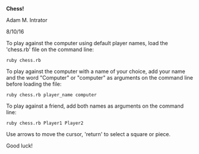 
**Chess!**

Adam M. Intrator

8/10/16

 To play against the computer using default player names, load the 'chess.rb' file on the command line:

  `ruby chess.rb`

 To play against the computer with a name of your choice, add your name and
 the word "Computer" or "computer" as arguments on the command line before
 loading the file:

  `ruby chess.rb player_name computer`

 To play against a friend, add both names as arguments on the command line:

  `ruby chess.rb Player1 Player2`

 Use arrows to move the cursor, 'return' to select a square or piece.

 Good luck!
